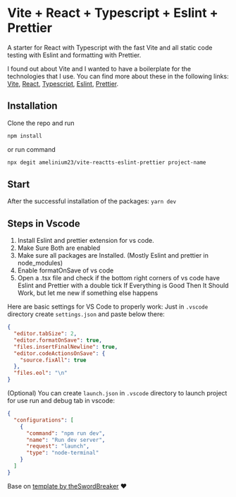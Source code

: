 # Vite + React + Typescript + Eslint + Prettier

A starter for React with Typescript with the fast Vite and all static code testing with Eslint and formatting with Prettier.

I found out about Vite and I wanted to have a boilerplate for the technologies that I use. You can find more about these in the following links: [Vite](https://github.com/vitejs/vite), [React](https://reactjs.org/), [Typescript](https://www.typescriptlang.org/), [Eslint](https://eslint.org/), [Prettier](https://prettier.io/).

## Installation

Clone the repo and run

```bash
npm install
```

or run command

```bash
npx degit amelinium23/vite-reactts-eslint-prettier project-name
```

## Start

After the successful installation of the packages: `yarn dev`

## Steps in Vscode

1. Install Eslint and prettier extension for vs code.
2. Make Sure Both are enabled
3. Make sure all packages are Installed. (Mostly Eslint and prettier in node_modules)
4. Enable formatOnSave of vs code
5. Open a .tsx file and check if the bottom right corners of vs code have Eslint and Prettier with a double tick
   If Everything is Good Then It Should Work, but let me new if something else happens

Here are basic settings for VS Code to properly work:
Just in `.vscode` directory create `settings.json` and paste below there:

```json
{
  "editor.tabSize": 2,
  "editor.formatOnSave": true,
  "files.insertFinalNewline": true,
  "editor.codeActionsOnSave": {
    "source.fixAll": true
  },
  "files.eol": "\n"
}
```

(Optional) You can create `launch.json` in `.vscode` directory to launch project for use run and debug tab in vscode:

```json
{
  "configurations": [
    {
      "command": "npm run dev",
      "name": "Run dev server",
      "request": "launch",
      "type": "node-terminal"
    }
  ]
}
```

Base on [template by theSwordBreaker](https://github.com/TheSwordBreaker/vite-reactts-eslint-prettier) ❤️
